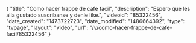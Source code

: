 {
    "title": "Como hacer frappe de cafe facil",
    "description": "Espero que les alla gustado suscribanse y denle like.",
    "videoid": "85322456",
    "date_created": "1473722723",
    "date_modified": "1486664392",
    "type": "tvpage",
    "layout": "video",
    "url": "\/v\/como-hacer-frappe-de-cafe-facil\/85322456"
}